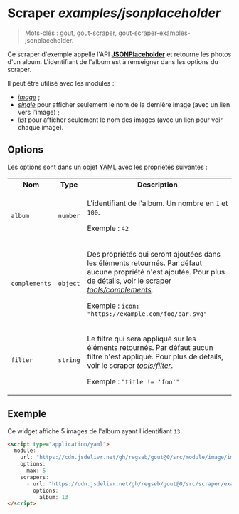 # Scraper _examples/jsonplaceholder_

> Mots-clés : gout, gout-scraper, gout-scraper-examples-jsonplaceholder.

Ce scraper d'exemple appelle l'API
**[JSONPlaceholder](https://jsonplaceholder.typicode.com/)** et retourne les
photos d'un album. L'identifiant de l'album est à renseigner dans les options du
scraper.

Il peut être utilisé avec les modules :

- [_image_](../../../module/image#readme) ;
- [_single_](../../../module/single#readme) pour afficher seulement le nom de la
  dernière image (avec un lien vers l'image) ;
- [_list_](../../../module/list#readme) pour afficher seulement le nom des
  images (avec un lien pour voir chaque image).

## Options

Les options sont dans un objet
[YAML](https://yaml.org/ "YAML Ain't Markup Language") avec les propriétés
suivantes :

<table>
  <tr>
    <th>Nom</th>
    <th>Type</th>
    <th>Description</th>
  </tr>
  <tr>
    <td><code>album</code></td>
    <td><code>number</code></td>
    <td>
      <p>
        L'identifiant de l'album. Un nombre en <code>1</code> et
        <code>100</code>.
      </p>
      <p>
        Exemple : <code>42</code>
      </p>
    </td>
  </tr>
  <tr>
    <td><code>complements</code></td>
    <td><code>object</code></td>
    <td>
      <p>
        Des propriétés qui seront ajoutées dans les éléments retournés. Par
        défaut aucune propriété n'est ajoutée. Pour plus de détails, voir le
        scraper
        <a href="../../tools/complements#readme"><em>tools/complements</em></a>.
      </p>
      <p>
        Exemple : <code>icon: "https://example.com/foo/bar.svg"</code>
      </p>
    </td>
  </tr>
  <tr>
    <td><code>filter</code></td>
    <td><code>string</code></td>
    <td>
      <p>
        Le filtre qui sera appliqué sur les éléments retournés. Par défaut aucun
        filtre n'est appliqué. Pour plus de détails, voir le scraper
        <a href="../../tools/filter#readme"><em>tools/filter</em></a>.
      </p>
      <p>
        Exemple : <code>"title != 'foo'"</code>
      </p>
    </td>
  </tr>
</table>

## Exemple

Ce widget affiche 5 images de l'album ayant l'identifiant `13`.

```html
<script type="application/yaml">
  module:
    url: "https://cdn.jsdelivr.net/gh/regseb/gout@0/src/module/image/image.js"
    options:
      max: 5
    scrapers:
      - url: "https://cdn.jsdelivr.net/gh/regseb/gout@0/src/scraper/examples/jsonplaceholder/jsonplaceholder.js"
        options:
          album: 13
</script>
```

